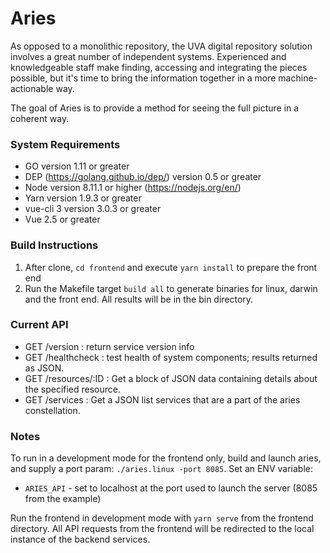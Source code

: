 # Aries

As opposed to a monolithic repository, the UVA digital repository solution involves a great number of independent systems.  Experienced and knowledgeable staff make finding, accessing and integrating the pieces possible, but it's time to bring the information together in a more machine-actionable way.

The goal of Aries is to provide a method for seeing the full picture in a coherent way.

### System Requirements
* GO version 1.11 or greater
* DEP (https://golang.github.io/dep/) version 0.5 or greater
* Node version 8.11.1 or higher (https://nodejs.org/en/)
* Yarn version 1.9.3 or greater
* vue-cli 3 version 3.0.3 or greater
* Vue 2.5 or greater

### Build Instructions

1. After clone, `cd frontend` and execute `yarn install` to prepare the front end
2. Run the Makefile target `build all` to generate binaries for linux, darwin and the front end.  All results will be in the bin directory.

### Current API

* GET /version : return service version info
* GET /healthcheck : test health of system components; results returned as JSON.
* GET /resources/:ID : Get a block of JSON data containing details about the specified resource.
* GET /services : Get a JSON list services that are a part of the aries constellation.

### Notes

To run in a development mode for the frontend only, build and launch aries, and supply a port param: `./aries.linux -port 8085`. Set an ENV variable:

* `ARIES_API` - set to localhost at the port used to launch the server (8085 from the example)

Run the frontend in development mode with `yarn serve` from the frontend directory. All API requests from the frontend will be redirected to the local instance of the backend services.
